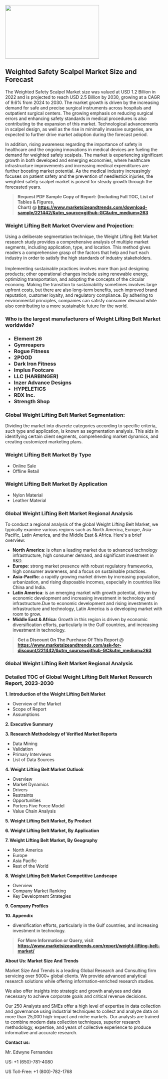 <p><img class="alignnone size-medium wp-image-20088" src="https://ffe5etoiles.com/wp-content/uploads/2024/12/MST1-300x171.png" alt="" width="300" height="171" /></p><h2>Weighted Safety Scalpel Market Size and Forecast</h2><p>The Weighted Safety Scalpel Market size was valued at USD 1.2 Billion in 2022 and is projected to reach USD 2.5 Billion by 2030, growing at a CAGR of 9.6% from 2024 to 2030. The market growth is driven by the increasing demand for safe and precise surgical instruments across hospitals and outpatient surgical centers. The growing emphasis on reducing surgical errors and enhancing safety standards in medical procedures is also contributing to the expansion of this market. Technological advancements in scalpel design, as well as the rise in minimally invasive surgeries, are expected to further drive market adoption during the forecast period.</p><p>In addition, rising awareness regarding the importance of safety in healthcare and the ongoing innovations in medical devices are fueling the demand for weighted safety scalpels. The market is experiencing significant growth in both developed and emerging economies, where healthcare infrastructure improvements and increasing medical expenditures are further boosting market potential. As the medical industry increasingly focuses on patient safety and the prevention of needlestick injuries, the weighted safety scalpel market is poised for steady growth through the forecasted years.</p></p><blockquote id="" class=""><strong>Request PDF Sample Copy of Report: (Including Full TOC, List of Tables &amp; Figures, Chart)&nbsp;@&nbsp;<strong><a href="https://www.marketsizeandtrends.com/download-sample/221442/&utm_source=github-GC&utm_medium=263" target="_blank">https://www.marketsizeandtrends.com/download-sample/221442/&utm_source=github-GC&utm_medium=263</a></strong></strong></blockquote><h3 id="" class="">Weight Lifting Belt Market&nbsp;Overview and Projection:</h3><p id="" class="">Using a deliberate segmentation technique, the Weight Lifting Belt Market research study provides a comprehensive analysis of multiple market segments, including application, type, and location. This method gives readers a comprehensive grasp of the factors that help and hurt each industry in order to satisfy the high standards of industry stakeholders. <br /> <br />Implementing sustainable practices involves more than just designing products; other operational changes include using renewable energy, optimizing transportation, and adopting the concepts of the circular economy. Making the transition to sustainability sometimes involves large upfront costs, but there are also long-term benefits, such improved brand reputation, customer loyalty, and regulatory compliance. By adhering to environmental principles, companies can satisfy consumer demand while also contributing to a more sustainable future for the world.</p><h3 id="" class="">Who is the largest manufacturers of&nbsp;Weight Lifting Belt Market worldwide?</h3><h3 class=""><p><ul><li>Element 26 </li><li> Gymreapers </li><li> Rogue Fitness </li><li> 2POOD </li><li> Dark Iron Fitness </li><li> Implus Footcare </li><li> LLC (HARBINGER) </li><li> Inzer Advance Designs </li><li> HYPELETICS </li><li> RDX Inc. </li><li> Strength Shop</li></ul></p></h3><h3 id="" class="">Global&nbsp;Weight Lifting Belt Market Segmentation:</h3><p id="" class="">Dividing the market into discrete categories according to specific criteria, such type and application, is known as segmentation analysis. This aids in identifying certain client segments, comprehending market dynamics, and creating customized marketing plans.</p><h3 id="" class="">Weight Lifting Belt Market&nbsp;By Type</h3><p><p><ul><li>Online Sale</li><li> Offline Retail</p></li></ul></p></p><h3 id="" class="">Weight Lifting Belt Market&nbsp;By Application</h3><p class=""><p><ul><li>Nylon Material</li><li> Leather Material</li></ul></p></p><h3 id="" class="">Global Weight Lifting Belt Market Regional Analysis</h3><p id="" class="">To conduct a regional analysis of the global Weight Lifting Belt Market, we typically examine various regions such as North America, Europe, Asia-Pacific, Latin America, and the Middle East &amp; Africa. Here's a brief overview:</p><ul><li><strong>North America</strong>: is often a leading market due to advanced technology infrastructure, high consumer demand, and significant investment in R&amp;D.</li><li><strong>Europe</strong>: strong market presence with robust regulatory frameworks, high consumer awareness, and a focus on sustainable practices.</li><li><strong>Asia-Pacific</strong>: a rapidly growing market driven by increasing population, urbanization, and rising disposable incomes, especially in countries like China and India.</li><li><strong>Latin America</strong>: is an emerging market with growth potential, driven by economic development and increasing investment in technology and infrastructure.Due to economic development and rising investments in infrastructure and technology, Latin America is a developing market with room to grow.</li><li><strong>Middle East &amp; Africa</strong>: Growth in this region is driven by economic diversification efforts, particularly in the Gulf countries, and increasing investment in technology.</li></ul><blockquote id="" class=""><strong>Get a Discount On The Purchase Of This Report @ <strong><a href="https://www.marketsizeandtrends.com/ask-for-discount/221442/&utm_source=github-GC&utm_medium=263" target="_blank">https://www.marketsizeandtrends.com/ask-for-discount/221442/&utm_source=github-GC&utm_medium=263</a></strong></strong></blockquote><h3 id="" class="">Global Weight Lifting Belt Market Regional Analysis</h3><h3 id="" class="">Detailed TOC of Global Weight Lifting Belt Market Research Report, 2023-2030</h3><p id="" class=""><strong>1. Introduction of the Weight Lifting Belt Market</strong></p><ul><li>Overview of the Market</li><li>Scope of Report</li><li>Assumptions</li></ul><p id="" class=""><strong>2. Executive Summary</strong></p><p id="" class=""><strong>3. Research Methodology of Verified Market Reports</strong></p><ul><li>Data Mining</li><li>Validation</li><li>Primary Interviews</li><li>List of Data Sources</li></ul><p id="" class=""><strong>4. Weight Lifting Belt Market Outlook</strong></p><ul><li>Overview</li><li>Market Dynamics</li><li>Drivers</li><li>Restraints</li><li>Opportunities</li><li>Porters Five Force Model</li><li>Value Chain Analysis</li></ul><p id="" class=""><strong>5. Weight Lifting Belt Market, By Product</strong></p><p id="" class=""><strong>6. Weight Lifting Belt Market, By Application</strong></p><p id="" class=""><strong>7. Weight Lifting Belt Market, By Geography</strong></p><ul><li>North America</li><li>Europe</li><li>Asia Pacific</li><li>Rest of the World</li></ul><p id="" class=""><strong>8. Weight Lifting Belt Market Competitive Landscape</strong></p><ul><li>Overview</li><li>Company Market Ranking</li><li>Key Development Strategies</li></ul><p id="" class=""><strong>9. Company Profiles</strong></p><p id="" class=""><strong>10. Appendix</strong></p><ul><li>diversification efforts, particularly in the Gulf countries, and increasing investment in technology.</li></ul><blockquote id="" class=""><strong>For More Information or Query, visit <strong><strong><a href="https://www.marketsizeandtrends.com/report/weight-lifting-belt-market/" target="_blank">https://www.marketsizeandtrends.com/report/weight-lifting-belt-market/</a></strong></strong></strong></blockquote><p id="" class=""><strong>About Us: Market Size And Trends</strong></p><p id="" class="">Market Size And Trends is a leading Global Research and Consulting firm servicing over 5000+ global clients. We provide advanced analytical research solutions while offering information-enriched research studies.</p><p id="" class="">We also offer insights into strategic and growth analyses and data necessary to achieve corporate goals and critical revenue decisions.</p><p id="" class="">Our 250 Analysts and SMEs offer a high level of expertise in data collection and governance using industrial techniques to collect and analyze data on more than 25,000 high-impact and niche markets. Our analysts are trained to combine modern data collection techniques, superior research methodology, expertise, and years of collective experience to produce informative and accurate research.</p><p id="" class=""><strong>Contact us:</strong></p><p id="" class="">Mr. Edwyne Fernandes</p><p id="" class="">US: +1 (650)-781-4080</p><p id="" class="">US Toll-Free: +1 (800)-782-1768</p>
